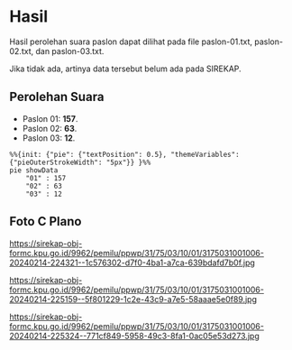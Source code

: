 # Hasil

Hasil perolehan suara paslon dapat dilihat pada file paslon-01.txt, paslon-02.txt, dan paslon-03.txt.

Jika tidak ada, artinya data tersebut belum ada pada SIREKAP.

## Perolehan Suara

 * Paslon 01: **157**.
 * Paslon 02: **63**.
 * Paslon 03: **12**.

```mermaid
%%{init: {"pie": {"textPosition": 0.5}, "themeVariables": {"pieOuterStrokeWidth": "5px"}} }%%
pie showData
    "01" : 157
    "02" : 63
    "03" : 12
```
## Foto C Plano

https://sirekap-obj-formc.kpu.go.id/9962/pemilu/ppwp/31/75/03/10/01/3175031001006-20240214-224321--1c576302-d7f0-4ba1-a7ca-639bdafd7b0f.jpg

https://sirekap-obj-formc.kpu.go.id/9962/pemilu/ppwp/31/75/03/10/01/3175031001006-20240214-225159--5f801229-1c2e-43c9-a7e5-58aaae5e0f89.jpg

https://sirekap-obj-formc.kpu.go.id/9962/pemilu/ppwp/31/75/03/10/01/3175031001006-20240214-225324--771cf849-5958-49c3-8fa1-0ac05e53d273.jpg

